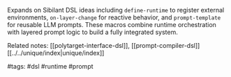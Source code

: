 Expands on Sibilant DSL ideas including `define-runtime` to register external environments, `on-layer-change` for reactive behavior, and `prompt-template` for reusable LLM prompts. These macros combine runtime orchestration with layered prompt logic to build a fully integrated system.

Related notes: [[polytarget-interface-dsl]], [[prompt-compiler-dsl]] [[../../unique/index|unique/index]]

#tags: #dsl #runtime #prompt
